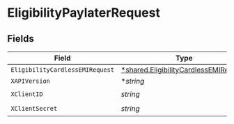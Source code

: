 # EligibilityPaylaterRequest


## Fields

| Field                                                                                                | Type                                                                                                 | Required                                                                                             | Description                                                                                          |
| ---------------------------------------------------------------------------------------------------- | ---------------------------------------------------------------------------------------------------- | ---------------------------------------------------------------------------------------------------- | ---------------------------------------------------------------------------------------------------- |
| `EligibilityCardlessEMIRequest`                                                                      | [*shared.EligibilityCardlessEMIRequest](../../../pkg/models/shared/eligibilitycardlessemirequest.md) | :heavy_minus_sign:                                                                                   | N/A                                                                                                  |
| `XAPIVersion`                                                                                        | **string*                                                                                            | :heavy_minus_sign:                                                                                   | N/A                                                                                                  |
| `XClientID`                                                                                          | *string*                                                                                             | :heavy_check_mark:                                                                                   | N/A                                                                                                  |
| `XClientSecret`                                                                                      | *string*                                                                                             | :heavy_check_mark:                                                                                   | N/A                                                                                                  |